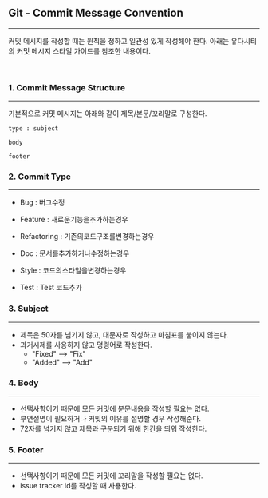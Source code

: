 

## Git - Commit Message Convention
---
커밋 메시지를 작성할 때는 원칙을 정하고 일관성 있게 작성해야 한다. 아래는 유다시티의 커밋 메시지 스타일 가이드를 참조한 내용이다.

</br>

### 1. Commit Message Structure
---
기본적으로 커밋 메시지는 아래와 같이 제목/본문/꼬리말로 구성한다.
```
type : subject

body

footer
```

### 2. Commit Type
---
- Bug : 버그수정

- Feature : 새로운기능을추가하는경우

- Refactoring : 기존의코드구조를변경하는경우

- Doc : 문서를추가하거나수정하는경우

- Style : 코드의스타일을변경하는경우

- Test : Test 코드추가

### 3. Subject
---
- 제목은 50자를 넘기지 않고, 대문자로 작성하고 마침표를 붙이지 않는다.
- 과거시제를 사용하지 않고 명령어로 작성한다.
    - "Fixed" --> "Fix"
    - "Added" --> "Add"
    
### 4. Body
---
- 선택사항이기 때문에 모든 커밋에 분문내용을 작성할 필요는 없다.
- 부연설명이 필요하거나 커밋의 이유를 설명할 경우 작성해준다.
- 72자를 넘기지 않고 제목과 구분되기 위해 한칸을 띄워 작성한다.

### 5. Footer
---
- 선택사항이기 때문에 모든 커밋에 꼬리말을 작성할 필요는 없다.
- issue tracker id를 작성할 때 사용한다.
